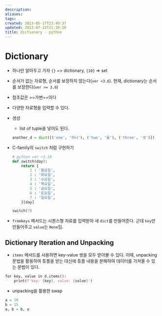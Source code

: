 ```yaml
---
description:
aliases: 
tags: 
created: 2023-05-17T23:49:37
updated: 2023-07-15T21:30:20
title: dictionary - python
---
```


# Dictionary

- 하나만 알아두고 가자 `{}` => dictionary, `{10}` => set
- 순서가 없는 자료형, 순서를 보장하지 않는다(`ver <3.6`). 현재, dictionary는 순서를 보장한다(`ver >= 3.6`)
- 참조값은 ==가변==이다
- 다양한 자료형을 입력할 수 있다.
- 생성
	- list of tuple을 넣어도 된다. 

	```python
	another_d = dict([('one', '하나'), ('two', '둘'), ('three', '셋')])
	```

- C-family의 `switch` 처럼 구현하기

	```python
	# python ver <3.10
	def switch(day):
	    return {
	        1 : '월요일',
	        2 : '화요일',
	        3 : '수요일',
	        4 : '목요일',
	        5 : '금요일',
	        6 : '토요일',
	        7 : '일요일',
	    }[day]
	
	switch(7)
	```

- `fromkeys` 메서드는 시퀀스형 자료를 입력받아 새 `dict`를 만들어준다. 근데 `key`만 만들어주고 `value`는 `None`임. 

## Dictionary Iteration and Unpacking

- `items` 메서드를 사용하면 key-value 쌍을 모두 받아볼 수 있다. 이때, unpacking 문법을 활용하여 튜플을 받는 대신에 튜플 내용을 분해하여 데이터를 가져올 수 있는 문법이 있다.

```python
for key, value in d.items():
    print(f'key: {key}, value: {value}')
```

- unpacking을 활용한 swap

```python
a = 10
b = 15
a, b = b, a
```

